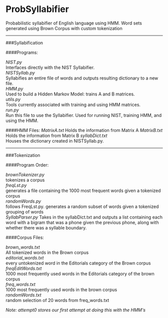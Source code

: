 # ProbSyllabifier
Probabilistic syllabifier of English language using HMM.
Word sets generated using Brown Corpus with custom tokenization

---
###Syllabification

####Programs:

*NIST.py*  
Interfaces directly with the NIST Syllabifier.  
*NISTSyllab.py*  
Syllabifies an entire file of words and outputs resulting dictionary to a new file.  
*HMM.py*  
Used to build a Hidden Markov Model: trains A and B matrices.  
*utils.py*  
Tools currently associated with training and using HMM matrices.  
*run.py*  
Run this file to use the Syllabifier. Used for running NIST, training HMM, and using the HMM.

####HMM Files:
*MatrixA.txt*
Holds the information from Matrix A
*MatrixB.txt*
Holds the information from Matrix B
*syllabDict.txt*  
Houses the dictionary created in NISTSyllab.py.

---
###Tokenization

####Program Order:

*brownTokenizer.py*  
tokenizes a corpus  
*freqLst.py*  
generates a file containing the 1000 most frequent words given a tokenized corpus  
*randomWords.py*  
follows FreqLst.py. generates a random subset of words given a tokenized grouping of words  
*SyllabParser.py*
Takes in the syllabDict.txt and outputs a list containing each word with a bigram that was a phone given the previous phone, along with whether there was a syllable boundary.

####Corpus Files:

*brown_words.txt*  
All tokenized words in the Brown corpus  
*editorial_words.txt*  
every untokenized word in the Editorials category of the Brown corpus  
*freqEditWords.txt*  
1000 most frequently used words in the Editorials category of the brown corpus  
*freq_words.txt*  
1000 most frequently used words in the brown corpus  
*randomWords.txt*  
random selection of 20 words from freq_words.txt  


*Note: attempt0 stores our first attempt at doing this with the HMM's*
